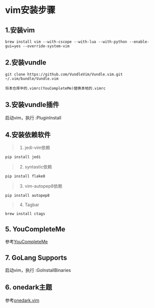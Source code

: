 # vim安装步骤

## 1.安装vim

``` shell
brew install vim --with-cscope --with-lua --with-python --enable-gui=yes --override-system-vim
```

## 2.安装vundle

```
git clone https://github.com/VundleVim/Vundle.vim.git ~/.vim/bundle/Vundle.vim

将本仓库中的.vimrc(YouCompleteMe)替换本地的.vimrc
```


## 3.安装vundle插件

启动vim，执行 :PluginInstall

## 4.安装依赖软件
> 1. jedi-vim依赖
    
```
pip install jedi
```

> 2. syntastic依赖

```
pip install flake8
```

> 3. vim-autopep8依赖

```
pip install autopep8
```

> 4. Tagbar
```
brew install ctags
```

## 5. YouCompleteMe
参考[YouCompleteMe](https://github.com/Valloric/YouCompleteMe)

## 7. GoLang Supports

启动vim，执行 :GoInstallBinaries

## 6. onedark主题
参考[onedark.vim](https://github.com/joshdick/onedark.vim)
